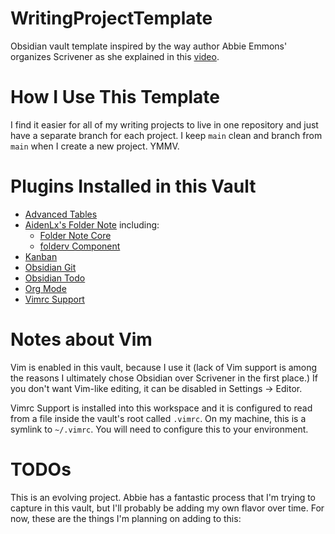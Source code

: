 # WritingProjectTemplate

Obsidian vault template inspired by the way author Abbie Emmons' organizes Scrivener as she explained in this [video](https://www.youtube.com/watch?v=6-k8N800DbE).

# How I Use This Template
I find it easier for all of my writing projects to live in one repository and just have a separate branch for each project. I keep `main` clean and branch from `main` when I create a new project. YMMV.

# Plugins Installed in this Vault
- [Advanced Tables](https://github.com/tgrosinger/advanced-tables-obsidian)
- [AidenLx's Folder Note](https://github.com/aidenlx/alx-folder-note) including:
    - [Folder Note Core](https://github.com/aidenlx/folder-note-core)
    - [folderv Component](https://github.com/aidenlx/alx-folder-note-folderv)
- [Kanban](https://github.com/mgmeyers/obsidian-kanban)
- [Obsidian Git](https://github.com/denolehov/obsidian-git)
- [Obsidian Todo](https://github.com/larslockefeer/obsidian-plugin-todo)
- [Org Mode](https://github.com/ryanpcmcquen/obsidian-org-mode)
- [Vimrc Support](https://github.com/esm7/obsidian-vimrc-support)

# Notes about Vim

Vim is enabled in this vault, because I use it (lack of Vim support is among the reasons I ultimately chose Obsidian over Scrivener in the first place.) If you don't want Vim-like editing, it can be disabled in Settings -> Editor.

Vimrc Support is installed into this workspace and it is configured to read from a file inside the vault's root called `.vimrc`. On my machine, this is a symlink to `~/.vimrc`. You will need to configure this to your environment.

# TODOs
This is an evolving project. Abbie has a fantastic process that I'm trying to capture in this vault, but I'll probably be adding my own flavor over time. For now, these are the things I'm planning on adding to this:

